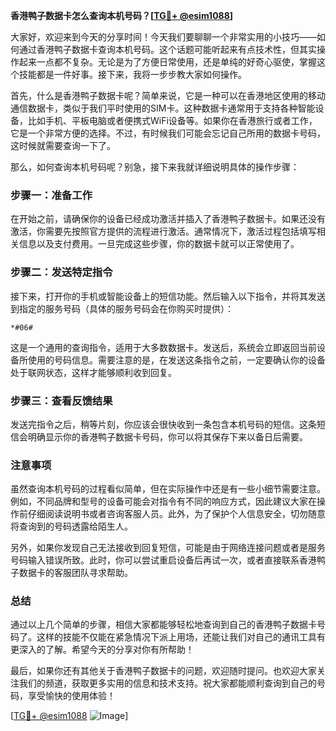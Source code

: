 **香港鸭子数据卡怎么查询本机号码？[[TG💪+ @esim1088](https://t.me/s/esim1088)]**

大家好，欢迎来到今天的分享时间！今天我们要聊聊一个非常实用的小技巧——如何通过香港鸭子数据卡查询本机号码。这个话题可能听起来有点技术性，但其实操作起来一点都不复杂。无论是为了方便日常使用，还是单纯的好奇心驱使，掌握这个技能都是一件好事。接下来，我将一步步教大家如何操作。

首先，什么是香港鸭子数据卡呢？简单来说，它是一种可以在香港地区使用的移动通信数据卡，类似于我们平时使用的SIM卡。这种数据卡通常用于支持各种智能设备，比如手机、平板电脑或者便携式WiFi设备等。如果你在香港旅行或者工作，它是一个非常方便的选择。不过，有时候我们可能会忘记自己所用的数据卡号码，这时候就需要查询一下了。

那么，如何查询本机号码呢？别急，接下来我就详细说明具体的操作步骤：

### 步骤一：准备工作

在开始之前，请确保你的设备已经成功激活并插入了香港鸭子数据卡。如果还没有激活，你需要先按照官方提供的流程进行激活。通常情况下，激活过程包括填写相关信息以及支付费用。一旦完成这些步骤，你的数据卡就可以正常使用了。

### 步骤二：发送特定指令

接下来，打开你的手机或智能设备上的短信功能。然后输入以下指令，并将其发送到指定的服务号码（具体的服务号码会在你购买时提供）：

```
*#06#
```

这是一个通用的查询指令，适用于大多数数据卡。发送后，系统会立即返回当前设备所使用的号码信息。需要注意的是，在发送这条指令之前，一定要确认你的设备处于联网状态，这样才能够顺利收到回复。

### 步骤三：查看反馈结果

发送完指令之后，稍等片刻，你应该会很快收到一条包含本机号码的短信。这条短信会明确显示你的香港鸭子数据卡号码，你可以将其保存下来以备日后需要。

### 注意事项

虽然查询本机号码的过程看似简单，但在实际操作中还是有一些小细节需要注意。例如，不同品牌和型号的设备可能会对指令有不同的响应方式，因此建议大家在操作前仔细阅读说明书或者咨询客服人员。此外，为了保护个人信息安全，切勿随意将查询到的号码透露给陌生人。

另外，如果你发现自己无法接收到回复短信，可能是由于网络连接问题或者是服务号码输入错误所致。此时，你可以尝试重启设备后再试一次，或者直接联系香港鸭子数据卡的客服团队寻求帮助。

### 总结

通过以上几个简单的步骤，相信大家都能够轻松地查询到自己的香港鸭子数据卡号码了。这样的技能不仅能在紧急情况下派上用场，还能让我们对自己的通讯工具有更深入的了解。希望今天的分享对你有所帮助！

最后，如果你还有其他关于香港鸭子数据卡的问题，欢迎随时提问。也欢迎大家关注我们的频道，获取更多实用的信息和技术支持。祝大家都能顺利查询到自己的号码，享受愉快的使用体验！

[[TG💪+ @esim1088](https://t.me/s/esim1088) ![Image](https://i.postimg.cc/4NQfJmqS/Snipaste-2025-05-13-00-14-12.png)]